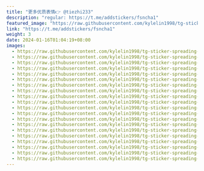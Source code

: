 ```yaml
---
title: "更多优质表情👉 @tiezhi233"
description: "regular: https://t.me/addstickers/fsncha1"
featured_image: "https://raw.githubusercontent.com/kylelin1998/tg-sticker-spreading-worldwide-images/main/img/545ffc3b-41f2-45f1-bf82-e815ac6ac8ed.jpg"
link: "https://t.me/addstickers/fsncha1"
weight: 3
date: 2024-01-16T01:04:19+08:00
images:
  - https://raw.githubusercontent.com/kylelin1998/tg-sticker-spreading-worldwide-images/main/img/545ffc3b-41f2-45f1-bf82-e815ac6ac8ed.jpg
  - https://raw.githubusercontent.com/kylelin1998/tg-sticker-spreading-worldwide-images/main/img/0f58e43f-883d-4bcf-b8e7-b8cc13c55f70.jpg
  - https://raw.githubusercontent.com/kylelin1998/tg-sticker-spreading-worldwide-images/main/img/3e81cc25-5ce6-40b3-8818-0be1cb5cebc7.jpg
  - https://raw.githubusercontent.com/kylelin1998/tg-sticker-spreading-worldwide-images/main/img/fe77114c-d55d-4aec-be65-081431daac2b.jpg
  - https://raw.githubusercontent.com/kylelin1998/tg-sticker-spreading-worldwide-images/main/img/4b00bafe-6598-440f-8d4d-85689c1fb16a.jpg
  - https://raw.githubusercontent.com/kylelin1998/tg-sticker-spreading-worldwide-images/main/img/3197fd30-d718-4ff6-ac19-3fcc9cea2db2.jpg
  - https://raw.githubusercontent.com/kylelin1998/tg-sticker-spreading-worldwide-images/main/img/47f0c8de-0695-432d-bc9a-2cd56888e6ba.jpg
  - https://raw.githubusercontent.com/kylelin1998/tg-sticker-spreading-worldwide-images/main/img/5551054f-34cb-4097-b79a-8a1f1df0009e.jpg
  - https://raw.githubusercontent.com/kylelin1998/tg-sticker-spreading-worldwide-images/main/img/98b21a9b-870b-4b72-9ac3-72b2d176822c.jpg
  - https://raw.githubusercontent.com/kylelin1998/tg-sticker-spreading-worldwide-images/main/img/a0258c9e-f20d-4827-a68c-8cdf1c569c0a.jpg
  - https://raw.githubusercontent.com/kylelin1998/tg-sticker-spreading-worldwide-images/main/img/1a728605-b9bb-4a59-adf4-7af59b338474.jpg
  - https://raw.githubusercontent.com/kylelin1998/tg-sticker-spreading-worldwide-images/main/img/dff5f0fe-9837-471f-b39d-87522f1f35de.jpg
  - https://raw.githubusercontent.com/kylelin1998/tg-sticker-spreading-worldwide-images/main/img/9d369494-c8a9-498b-ac73-4c412d931645.jpg
  - https://raw.githubusercontent.com/kylelin1998/tg-sticker-spreading-worldwide-images/main/img/70bd1b56-0666-45ce-bd8b-daab76e0a058.jpg
  - https://raw.githubusercontent.com/kylelin1998/tg-sticker-spreading-worldwide-images/main/img/6dab4442-751a-4887-9b0e-c6f570ec4a49.jpg
  - https://raw.githubusercontent.com/kylelin1998/tg-sticker-spreading-worldwide-images/main/img/a6a7a911-b8a5-4150-9fda-3cb7a857d899.jpg
  - https://raw.githubusercontent.com/kylelin1998/tg-sticker-spreading-worldwide-images/main/img/70e6d90c-a431-4b5a-95f1-acc76012bf7f.jpg
  - https://raw.githubusercontent.com/kylelin1998/tg-sticker-spreading-worldwide-images/main/img/65d29be7-b81e-4d82-92a6-a1a4b9f27f0a.jpg
  - https://raw.githubusercontent.com/kylelin1998/tg-sticker-spreading-worldwide-images/main/img/0b3a772b-3386-4f6a-9759-a166200fbd1f.jpg
  - https://raw.githubusercontent.com/kylelin1998/tg-sticker-spreading-worldwide-images/main/img/c93b4df6-7166-4bec-96e9-4642a93fef2a.jpg
---
```

